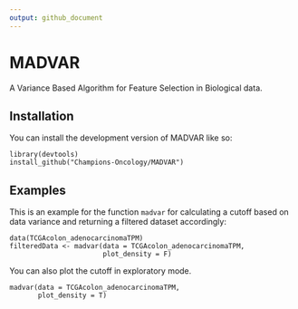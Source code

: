 ```yaml
---
output: github_document
---
```



# MADVAR

<!-- badges: start -->
<!-- badges: end -->

A Variance Based Algorithm for Feature Selection in Biological data.

## Installation

You can install the development version of MADVAR like so:

```
library(devtools)  
install_github("Champions-Oncology/MADVAR")
```


## Examples  

This is an example for the function `madvar` for calculating a cutoff based on data variance and returning a filtered dataset accordingly:  
```
data(TCGAcolon_adenocarcinomaTPM)
filteredData <- madvar(data = TCGAcolon_adenocarcinomaTPM,
                       plot_density = F)
```

You can also plot the cutoff in exploratory mode.
```
madvar(data = TCGAcolon_adenocarcinomaTPM,
       plot_density = T)

```

 
